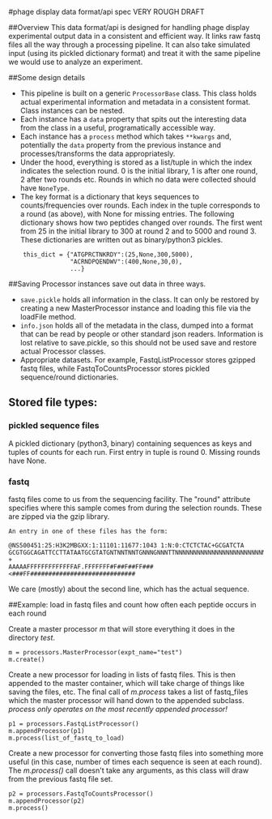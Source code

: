 #phage display data format/api spec 
VERY ROUGH DRAFT

##Overview
This data format/api is designed for handling phage display experimental output
data in a consistent and efficient way.  It links raw fastq files all the way
through a processing pipeline.  It can also take simulated input (using its
pickled dictionary format) and treat it with the same pipeline we would use to
analyze an experiment.

##Some design details
* This pipeline is built on a generic `ProcessorBase` class.  This class holds 
actual experimental information and metadata in a consistent format.  Class 
instances can be nested.  
 * Each instance has a `data` property that spits out the interesting 
data from the class in a useful, programatically accessible way.  
 * Each instance has a `process` method which takes `**kwargs` and, potentially
the `data` property from the previous instance and processes/transforms the
data appropriatesly. 
 * Under the hood, everything is stored as a list/tuple in which the index indicates
the selection round.  0 is the initial library, 1 is after one round, 2 after two 
rounds etc.  Rounds in which no data were collected should have `NoneType`.  
 * The key format is a dictionary that keys sequences to counts/frequencies 
over rounds.  Each index in the tuple corresponds to a round (as above), with None
for missing entries.  The following dictionary shows how two peptides changed over 
rounds.  The first went from 25 in the initial library to 300 at round 2 and to
5000 and round 3. These dictionaries are written out as binary/python3 pickles.
```
    this_dict = {"ATGPRCTNKRDY":(25,None,300,5000),
                 "ACRNDPQENDWV":(400,None,30,0),
                 ...}
```

##Saving
Processor instances save out data in three ways.  
* `save.pickle` holds all information in the class.  It can only be
restored by creating a new MasterProcessor instance and loading this file via the
loadFile method.
* `info.json` holds all of the metadata in the class, dumped into a format that
can be read by people or other standard json readers.  Information is lost
relative to save.pickle, so this should not be used save and restore actual
Processor classes.
* Appropriate datasets. For example, FastqListProcessor stores gzipped fastq
files, while FastqToCountsProcessor stores pickled sequence/round dictionaries.  

## Stored file types:
### pickled sequence files
A pickled dictionary (python3, binary) containing sequences as keys and tuples
of counts for each run.  First entry in tuple is round 0.  Missing rounds have 
None.  

### fastq
fastq files come to us from the sequencing facility.  The "round" attribute
specifies where this sample comes from during the selection rounds.  These are
zipped via the gzip library.  

```
An entry in one of these files has the form:

@NS500451:25:H3K2MBGXX:1:11101:11677:1043 1:N:0:CTCTCTAC+GCGATCTA
GCGTGGCAGATTCCTTATAATGCGTATGNTNNTNNTGNNNGNNNTTNNNNNNNNNNNNNNNNNNNNNNNNNNNNN
+
AAAAAFFFFFFFFFFFFFAF.FFFFFFF#F##F##FF###<###FF#############################
```

We care (mostly) about the second line, which has the actual sequence.


##Example: load in fastq files and count how often each peptide occurs in each round

Create a master processor *m* that will store everything it does in the 
directory *test*.  
```
m = processors.MasterProcessor(expt_name="test")
m.create()
```

Create a new processor for loading in lists of fastq files.  This is then
appended to the master container, which will take charge of things like saving
the files, etc.  The final call of *m.process* takes a list of fastq_files which
the master processor will hand down to the appended subclass.  *process only 
operates on the most recently appended processor!*

```
p1 = processors.FastqListProcessor()
m.appendProcessor(p1)
m.process(list_of_fastq_to_load)
```

Create a new processor for converting those fastq files into something 
more useful (in this case, number of times each sequence is seen at each round).
The *m.process()* call doesn't take any arguments, as this class will draw from
the previous fastq file set.

```
p2 = processors.FastqToCountsProcessor()
m.appendProcessor(p2)
m.process()
```

